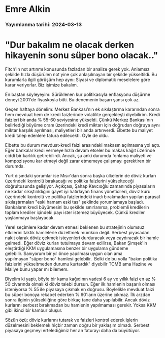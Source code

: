 # Emre Alkin

### Yayımlanma tarihi: 2024-03-13

# "Dur bakalım ne olacak derken hikayenin sonu süper bono olacak.."

Fitch'in not artırımı konusunda fazladan bir analize gerek yok. Anlamsız şekilde hızla düşürülen not yine çok anlaşılmayan bir şekilde yükseltildi. Bu kurumlarla ilgili görüşüm hep aynı: Siyasi ve diplomatik meselelere göre karar veriyorlar. Biz işimize bakalım.

En baştan söyleyeyim: Sürüklenen kur politikasıyla enflasyonu düşürme deneyi 2001'de fiyaskoyla bitti. Bu denemenin başarı şansı çok az.

Geçen haftaya dönelim: Merkez Bankası’nın ek sıkılaştırma kararından sonra hem mevduat hem de kredi faizlerinde volatilite gerçekleşti diyebilirim. Kredi faizleri bir anda % 55-60 seviyesine yükseldi. Çünkü Merkez Bankası'nın belirlediği büyüme oranı üzerindeki kredi miktarı için doğrudan doğruya aynı miktar karşılık ayrılması, maliyetleri bir anda artırıverdi. Elbette bu maliyet kredi talep edenlere fatura edilecekti. Öyle de oldu.

Elbette bu durum mevduat-kredi faizi arasındaki makasın açılmasına yol açtı. Eğer bankalar kredi vermeye hızla devam etseler bu makas kağıt üzerinde ciddi bir karlılık getirebilirdi. Ancak, şu anki durumda fonlama maliyeti ve kompozisyonu kar etmeyi değil zarar etmemeye çalışmayı gerektiren bir durumda.

Yurt dışındaki yorumlar ise Mısır'dan sonra başka ülkelerin de döviz kurları üzerindeki kontrolü bırakacağı ve politika faizlerini yükselteceği doğrultusunda gelişiyor. Açıkçası, Şahap Kavcıoğlu zamanında piyasaların ne kadar sıkıştırıldığını gayet iyi hatırlayan finans yöneticileri, döviz kuru üzerindeki kontrolü ve politika faizlerindeki inadı bırakmadan yapılan parasal sıkılaştırmaları "eski hamam eski tas" şeklinde yorumlamaya başladı. Bankaların kredi büyümesini bu şekilde sınırlanırsa, problemli kredilerin toplam krediler içindeki payı ister istemez büyüyecek. Çünkü krediler yaşlanmaya başlayacak.

Yerel seçimlere kadar devam etmesi beklenen bu stratejinin olumsuz etkilerini taktik hamlelerle düzeltmek mümkün değil. Serbest piyasadan nakit olarak döviz çekmek isteyenleri durduracak veya caydıracak bir hamle gelmedi. Eğer döviz kurları tutulmaya devam edilirse, Bakan Şimşek'in eleştirdiği KKM uygulamasına benzer bir uygulama gündeme gelebilir. Sanıyorum bir yıl önce yapılması uygun olan ama yapılmayan "süper bono" hamlesi gelebilir.  Belki de bu yolla "bakın politika faizlerini yükseltmeden durumu kurtardık" diyebilir TCMB ama Hazine ve Maliye bunu yapar mı bilemem.

Diyelim ki yaptı, böyle bir kamu kağıdının vadesi 6 ay ve yıllık faizi en az % 50 civarında olmalı ki döviz talebi dursun. Eğer ilk hamlenin başarılı olması isteniyorsa % 55 ile piyasaya çıkmak en doğrusu. Böylelikle mevduat faizi bu süper bonoya rekabet ederken % 60'ların üzerine çıkmaz. İlk arzdan sonra ilginin yüksekliğine göre birkaç tane daha yapılabilir. Ancak döviz kurlarını serbest bırakmadan bu hamlenin yapılmaması gerekir. Yoksa KKM gibi ikinci bir kambur oluşur.

Sözün özü; döviz kurlarını tutarak ve faizleri kontrol ederek işlerin düzelmesini beklemek hiçbir zaman doğru bir yaklaşım olmadı. Serbest piyasaya geçmeyi ertelediğimiz her an faturayı daha da büyütüyor.





